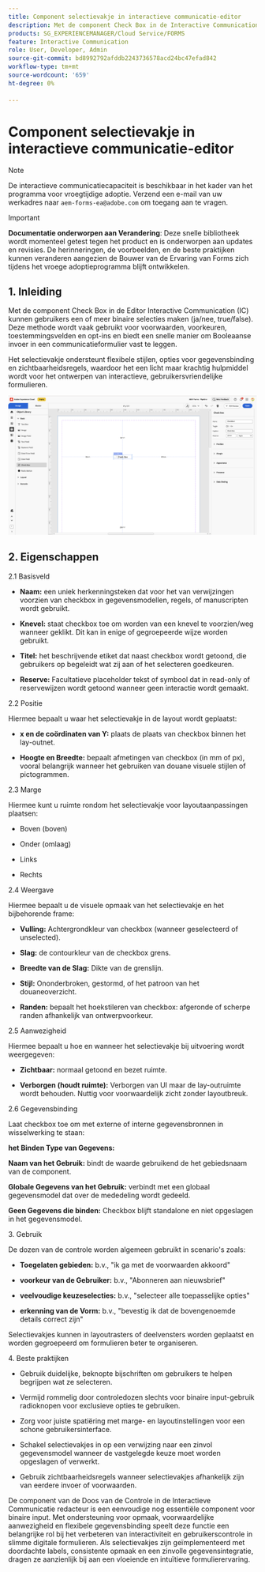```yaml
---
title: Component selectievakje in interactieve communicatie-editor
description: Met de component Check Box in de Interactive Communication Editor in AEM Forms kunnen gebruikers een of meer binaire selecties maken (ja/nee, true/false).
products: SG_EXPERIENCEMANAGER/Cloud Service/FORMS
feature: Interactive Communication
role: User, Developer, Admin
source-git-commit: bd8992792afddb2243736578acd24bc47efad842
workflow-type: tm+mt
source-wordcount: '659'
ht-degree: 0%

---
```



# Component selectievakje in interactieve communicatie-editor

>[!NOTE]
>
> De interactieve communicatiecapaciteit is beschikbaar in het kader van het programma voor vroegtijdige adoptie. Verzend een e-mail van uw werkadres naar `aem-forms-ea@adobe.com` om toegang aan te vragen.

>[!IMPORTANT]
>
> **Documentatie onderworpen aan Verandering**: Deze snelle bibliotheek wordt momenteel getest tegen het product en is onderworpen aan updates en revisies. De herinneringen, de voorbeelden, en de beste praktijken kunnen veranderen aangezien de Bouwer van de Ervaring van Forms zich tijdens het vroege adoptieprogramma blijft ontwikkelen.

## &#x200B;1. Inleiding

Met de component Check Box in de Editor Interactive Communication (IC) kunnen gebruikers een of meer binaire selecties maken (ja/nee, true/false). Deze methode wordt vaak gebruikt voor voorwaarden, voorkeuren, toestemmingsvelden en opt-ins en biedt een snelle manier om Booleaanse invoer in een communicatieformulier vast te leggen.

Het selectievakje ondersteunt flexibele stijlen, opties voor gegevensbinding en zichtbaarheidsregels, waardoor het een licht maar krachtig hulpmiddel wordt voor het ontwerpen van interactieve, gebruikersvriendelijke formulieren.

![ vind IC Docu ](/help/forms/interactive-communication/assets/checkbox.png)

## &#x200B;2. Eigenschappen

2.1 Basisveld

- **Naam:** een uniek herkenningsteken dat voor het van verwijzingen voorzien van checkbox in gegevensmodellen, regels, of manuscripten wordt gebruikt.

- **Knevel:** staat checkbox toe om worden van een knevel te voorzien/weg wanneer geklikt. Dit kan in enige of gegroepeerde wijze worden gebruikt.

- **Titel:** het beschrijvende etiket dat naast checkbox wordt getoond, die gebruikers op begeleidt wat zij aan of het selecteren goedkeuren.

- **Reserve:** Facultatieve placeholder tekst of symbool dat in read-only of reservewijzen wordt getoond wanneer geen interactie wordt gemaakt.

2.2 Positie

Hiermee bepaalt u waar het selectievakje in de layout wordt geplaatst:

- **x en de coördinaten van Y:** plaats de plaats van checkbox binnen het lay-outnet.

- **Hoogte en Breedte:** bepaalt afmetingen van checkbox (in mm of px), vooral belangrijk wanneer het gebruiken van douane visuele stijlen of pictogrammen.

2.3 Marge

Hiermee kunt u ruimte rondom het selectievakje voor layoutaanpassingen plaatsen:

- Boven (boven)

- Onder (omlaag)

- Links

- Rechts

2.4 Weergave

Hiermee bepaalt u de visuele opmaak van het selectievakje en het bijbehorende frame:

- **Vulling:** Achtergrondkleur van checkbox (wanneer geselecteerd of unselected).

- **Slag:** de contourkleur van de checkbox grens.

- **Breedte van de Slag:** Dikte van de grenslijn.

- **Stijl:** Ononderbroken, gestormd, of het patroon van het douaneoverzicht.

- **Randen:** bepaalt het hoekstileren van checkbox: afgeronde of scherpe randen afhankelijk van ontwerpvoorkeur.

2.5 Aanwezigheid

Hiermee bepaalt u hoe en wanneer het selectievakje bij uitvoering wordt weergegeven:

- **Zichtbaar:** normaal getoond en bezet ruimte.

- **Verborgen (houdt ruimte):** Verborgen van UI maar de lay-outruimte wordt behouden. Nuttig voor voorwaardelijk zicht zonder layoutbreuk.

2.6 Gegevensbinding

Laat checkbox toe om met externe of interne gegevensbronnen in wisselwerking te staan:

**het Binden Type van Gegevens:**

**Naam van het Gebruik:** bindt de waarde gebruikend de het gebiedsnaam van de component.

**Globale Gegevens van het Gebruik:** verbindt met een globaal gegevensmodel dat over de mededeling wordt gedeeld.

**Geen Gegevens die binden:** Checkbox blijft standalone en niet opgeslagen in het gegevensmodel.

&#x200B;3. Gebruik

De dozen van de controle worden algemeen gebruikt in scenario&#39;s zoals:

- **Toegelaten gebieden:** b.v., &quot;ik ga met de voorwaarden akkoord&quot;

- **voorkeur van de Gebruiker:** b.v., &quot;Abonneren aan nieuwsbrief&quot;

- **veelvoudige keuzeselecties:** b.v., &quot;selecteer alle toepasselijke opties&quot;

- **erkenning van de Vorm:** b.v., &quot;bevestig ik dat de bovengenoemde details correct zijn&quot;

Selectievakjes kunnen in layoutrasters of deelvensters worden geplaatst en worden gegroepeerd om formulieren beter te organiseren.

&#x200B;4. Beste praktijken

- Gebruik duidelijke, beknopte bijschriften om gebruikers te helpen begrijpen wat ze selecteren.

- Vermijd rommelig door controledozen slechts voor binaire input-gebruik radioknopen voor exclusieve opties te gebruiken.

- Zorg voor juiste spatiëring met marge- en layoutinstellingen voor een schone gebruikersinterface.

- Schakel selectievakjes in op een verwijzing naar een zinvol gegevensmodel wanneer de vastgelegde keuze moet worden opgeslagen of verwerkt.

- Gebruik zichtbaarheidsregels wanneer selectievakjes afhankelijk zijn van eerdere invoer of voorwaarden.

De component van de Doos van de Controle in de Interactieve Communicatie redacteur is een eenvoudige nog essentiële component voor binaire input. Met ondersteuning voor opmaak, voorwaardelijke aanwezigheid en flexibele gegevensbinding speelt deze functie een belangrijke rol bij het verbeteren van interactiviteit en gebruikerscontrole in slimme digitale formulieren. Als selectievakjes zijn geïmplementeerd met doordachte labels, consistente opmaak en een zinvolle gegevensintegratie, dragen ze aanzienlijk bij aan een vloeiende en intuïtieve formulierervaring.


